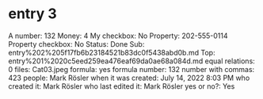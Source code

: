 # entry 3

A number: 132
Money: 4
My checkbox: No
Property: 202-555-0114
Property checkbox: No
Status: Done
Sub: entry%202%205f17fb6b23184521b83dc0f5438abd0b.md
Top: entry%201%2020c5eed259ea476eaf69da0ae68a084d.md
equal relations: 0
files: Cat03.jpeg
formula: yes
formula number: 132
number with commas: 423
people: Mark Rösler
when it was created: July 14, 2022 8:03 PM
who created it: Mark Rösler
who last edited it: Mark Rösler
yes or no?: Yes
